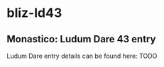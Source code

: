 # bliz-ld43

## Monastico:  Ludum Dare 43 entry

Ludum Dare entry details can be found here:  TODO


